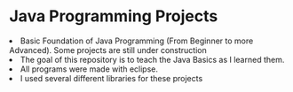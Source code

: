 # Java Programming Projects
<li>Basic Foundation of Java Programming (From Beginner to more Advanced). Some projects are still under construction
<li> The goal of this repository is to teach the Java Basics as I learned them.
<li> All programs were made with eclipse.
<li> I used several different libraries for these projects
